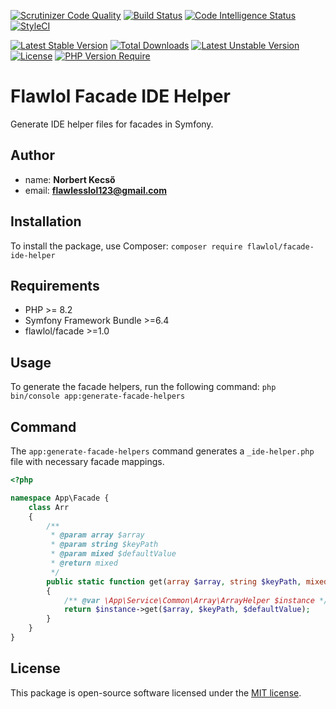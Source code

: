[![Scrutinizer Code Quality](https://scrutinizer-ci.com/g/flawlol/symfony-facade-ide-helper/badges/quality-score.png?b=main)](https://scrutinizer-ci.com/g/flawlol/symfony-facade-ide-helper/?branch=main)
[![Build Status](https://scrutinizer-ci.com/g/flawlol/symfony-facade-ide-helper/badges/build.png?b=main)](https://scrutinizer-ci.com/g/flawlol/symfony-facade-ide-helper/build-status/main)
[![Code Intelligence Status](https://scrutinizer-ci.com/g/flawlol/symfony-facade-ide-helper/badges/code-intelligence.svg?b=main)](https://scrutinizer-ci.com/code-intelligence)
[![StyleCI](https://github.styleci.io/repos/847236072/shield?branch=main)](https://github.styleci.io/repos/847236072?branch=main)

[![Latest Stable Version](https://poser.pugx.org/flawlol/facade-ide-helper/v)](https://packagist.org/packages/flawlol/facade-ide-helper)
[![Total Downloads](https://poser.pugx.org/flawlol/facade-ide-helper/downloads)](https://packagist.org/packages/flawlol/facade-ide-helper)
[![Latest Unstable Version](https://poser.pugx.org/flawlol/facade-ide-helper/v/unstable)](https://packagist.org/packages/flawlol/facade-ide-helper)
[![License](https://poser.pugx.org/flawlol/facade-ide-helper/license)](https://packagist.org/packages/flawlol/facade-ide-helper)
[![PHP Version Require](https://poser.pugx.org/flawlol/facade-ide-helper/require/php)](https://packagist.org/packages/flawlol/facade-ide-helper)
# Flawlol Facade IDE Helper 
Generate IDE helper files for facades in Symfony.

## Author
- name: **Norbert Kecső**
- email: **flawlesslol123@gmail.com**


## Installation
To install the package, use Composer:
```composer require flawlol/facade-ide-helper```

## Requirements
* PHP >= 8.2
* Symfony Framework Bundle >=6.4
* flawlol/facade >=1.0

## Usage
To generate the facade helpers, run the following command:
```php bin/console app:generate-facade-helpers```

## Command
The `app:generate-facade-helpers` command generates a `_ide-helper.php` file with necessary
facade mappings.


```php
<?php

namespace App\Facade {
    class Arr
    {
        /**
         * @param array $array
         * @param string $keyPath
         * @param mixed $defaultValue
         * @return mixed
         */
        public static function get(array $array, string $keyPath, mixed $defaultValue = NULL): mixed
        {
            /** @var \App\Service\Common\Array\ArrayHelper $instance */
            return $instance->get($array, $keyPath, $defaultValue);
        }
    }
}
```

## License
This package is open-source software licensed under the [MIT license](https://opensource.org/licenses/MIT).